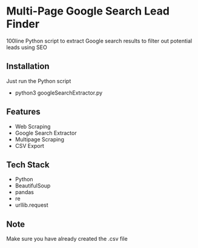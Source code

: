 # Multi-Page Google Search Lead Finder
100line Python script to extract Google search results to filter out potential leads using SEO

## Installation
Just run the Python script
- python3 googleSearchExtractor.py


## Features

- Web Scraping
- Google Search Extractor
- Multipage Scraping
- CSV Export

## Tech Stack

- Python
- BeautifulSoup
- pandas
- re
- urllib.request

## Note
Make sure you have already created the .csv file
